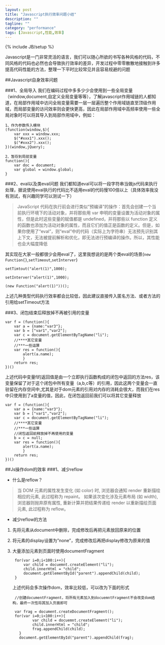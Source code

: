```yaml
---
layout: post
title: "Javascript执行效率问题小结"
description: ""
tagline: ""
category: "performance"
tags: [Javascript,性能,效率]
---
```

{% include JB/setup %}

Javascript是一门非常灵活的语言，我们可以随心所欲的书写各种风格的代码，不同风格的代码也必然也会导致执行效率的差异，开发过程中零零散散地接触到许多提高代码性能的方法，整理一下平时比较常见并且容易规避的问题

##Javascript自身效率问题

###1、全局导入
我们在编码过程中多多少少会使用到一些全局变量（window,document,自定义全局变量等等），了解javascript作用域链的人都知道，在局部作用域中访问全局变量需要一层一层遍历整个作用域链直至顶级作用域，而局部变量的访问效率则会更快更高，因此在局部作用域中高频率使用一些全局对象时可以将其导入到局部作用域中，例如：

	1、作为参数传入模块
	(function(window,$){
		var xxx = window.xxx;
		$("#xxx1").xxx();
		$("#xxx2").xxx();
	})(window,jQuery);
	
	2、暂存到局部变量
	function(){
		var doc = document;
		var global = window.global;
	}

###2、eval以及类eval问题
我们都知道eval可以将一段字符串当做js代码来执行处理，据说使用eval执行的代码比不适用eval的代码慢100倍以上（具体效率我没有测试，有兴趣同学可以测试一下）

>JavaScript 代码在执行前会进行类似“预编译”的操作：首先会创建一个当前执行环境下的活动对象，并将那些用 var 申明的变量设置为活动对象的属性，但是此时这些变量的赋值都是 undefined，并将那些以 function 定义的函数也添加为活动对象的属性，而且它们的值正是函数的定义。但是，如果你使用了“eval”，则“eval”中的代码（实际上为字符串）无法预先识别其上下文，无法被提前解析和优化，即无法进行预编译的操作。所以，其性能也会大幅度降低

其实现在大家一般都很少会用eval了，这里我想说的是两个类eval的场景(`new Function{}`,`setTimeout`,`setInterver`)

	setTimtout("alert(1)",1000);

	setInterver("alert(1)",1000);
	
	(new Function("alert(1)"))();
	
上述几种类型代码执行效率都会比较低，因此建议直接传入匿名方法、或者方法的引用给setTimeout方法

###3、闭包结束后释放掉不再被引用的变量

	var f = (function(){
		var a = {name:"var3"};
		var b = ["var1","var2"];
		var c = document.getElementByTagName("li");
		//****其它变量
		//***一些运算
		var res = function(){
			alert(a.name);
			}
		return res;
	})()
	
上述代码中变量f的返回值是由一个立即执行函数构成的闭包中返回的方法res，该变量保留了对于这个闭包中所有变量（a,b,c等）的引用，因此这两个变量会一直驻留在内存空间中,尤其是对于dom元素的引用对内存的消耗会很大，而我们在res中只使用到了a变量的值，因此，在闭包返回前我们可以将其它变量释放

	var f = (function(){
		var a = {name:"var3"};
		var b = ["var1","var2"];
		var c = document.getElementByTagName("li");
		//****其它变量
		//***一些运算
		//闭包返回前释放掉不再使用的变量
		b = c = null;
		var res = function(){
			alert(a.name);
			}
		return res;
	})()

##Js操作dom的效率
###1、减少reflow
+ 什么是reflow？

>当 DOM 元素的属性发生变化 (如 color) 时, 浏览器会通知 render 重新描绘相应的元素, 此过程称为 repaint。
如果该次变化涉及元素布局 (如 width), 浏览器则抛弃原有属性, 重新计算并把结果传递给 render 以重新描绘页面元素, 此过程称为 reflow。

+ 减少reflow的方法


1. 先将元素从document中删除，完成修改后再把元素放回原来的位置
2. 将元素的display设置为”none”，完成修改后再把display修改为原来的值
3. 大量添加元素到页面时使用documentFragment

	    for(var i=0;i<100:i++){
	    	var child = docuemnt.createElement("li");
	    	child.innerHtml = "child";
	    	document.getElementById("parent").appendChild(child);
	    }


	上述代码会多次操作dom，效率比较低，可以改为下面的形式
	
		//创建documentFragment，将所有元素加入到docuemntFragment不会改变dom结构，最终一次性将其加入页面即可
		
		var frag = document.createDocumentFragment();
		for(var i=0;i<100:i++){
		    	var child = docuemnt.createElement("li");
		    	child.innerHtml = "child";
	    		frag.appendChild(child);
	      }
	      document.getElementById("parent").appendChild(frag);

